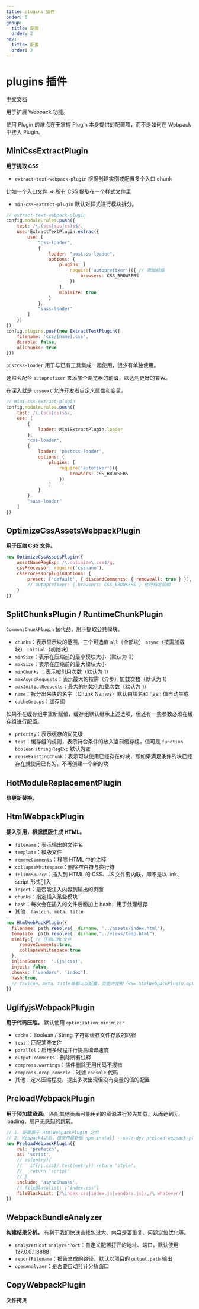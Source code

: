 ```yaml
---
title: plugins 插件
order: 6
group:
  title: 配置
  order: 2
nav:
  title: 配置
  order: 2
---
```


# plugins 插件

[中文文档](https://webpack.docschina.org/configuration/plugins/)

用于扩展 Webpack 功能。

使用 Plugin 的难点在于掌握 Plugin 本身提供的配置项，而不是如何在 Webpack 中接入 Plugin。

## MiniCssExtractPlugin

**用于提取 CSS**

* `extract-text-webpack-plugin` 根据创建实例或配置多个入口 chunk

比如一个入口文件 => 所有 CSS 提取在一个样式文件里

* `min-css-extract-plugin` 默认对样式进行模块拆分。

```js
// extract-text-webpack-plugin
config.module.rules.push({
    test: /\.(scs|sas|cs)s$/,
    use: ExtractTextPlugin.extrac({
        use: [
            "css-loader",
            {
                loader: "postcss-loader",
                options: {
                    plugins: [
                        require('autoprefixer')({ // 添加前缀
                            browsers: CSS_BROWSERS
                        })
                    ],
                    minimize: true
                }
            },
            "sass-loader"
        ]
    })
})
config.plugins.push(new ExtractTextPlugin({
    filename: 'css/[name].css',
    disable: false,
    allChunks: true
}))
```

`postcss-loader` 用于与已有工具集成一起使用，很少有单独使用。

通常会配合 `autoprefixer` 来添加个浏览器的前缀，以达到更好的兼容。

在深入就是 `cssnext` 允许开发者自定义属性和变量。

```js
// mini-css-extract-plugin
config.module.rules.push({
    test: /\.(scs|cs)s$/,
    use: [
        {
            loader: MiniExtractPlugin.loader
        },
        "css-loader",
        {
            loader: 'postcss-loader',
            options: {
                plugins: [
                    require('autofixer')({
                        browsers: CSS_BROWSERS
                    })
                ]
            }
        }，
        "sass-loader"
    ]
})
```

## OptimizeCssAssetsWebpackPlugin

**用于压缩 CSS 文件。**

```js
new OptimizeCssAssetsPlugin({
    assetNameRegExp: /\.optimize\.css$/g,
    cssProcessor: require('cssnano'),
    cssProcessorpluginOptions: {
        preset: ['default', { discardComments: { removeAll: true } }],
        // autoprefixer: { browsers: CSS_BROWSERS } 也可指定前缀
    }
})
```

## SplitChunksPlugin / RuntimeChunkPlugin

`CommonsChunkPlugin` 替代品，用于提取公共模块。

* `chunks`：表示显示块的范围，三个可选值 `all`（全部块） `async`（按需加载块） `initial`（初始块）
* `minSize`：表示在压缩前的最小模块大小（默认为 0）
* `maxSize`：表示在压缩前的最大模块大小
* `minChunks` ：表示被引用次数（默认为 1）
* `maxAsyncRequests`：表示最大的按需（异步）加载次数（默认为 1）
* `maxInitialRequests`：最大的初始化加载次数（默认为 1）
* `name`：拆分出来块的名字（Chunk Names）默认由块名和 hash 值自动生成
* `cacheGroups`：缓存组

如果不在缓存组中重新赋值，缓存组默认继承上述选项，但还有一些参数必须在缓存组进行配置。

* `priority`：表示缓存的优先级
* `test`：缓存组的规则，表示符合条件的放入当前缓存组，值可是 `function` `boolean` `string` `RegExp` 默认为空
* `reuseExistingChunk`：表示可以使用已经存在的块，即如果满足条件的块已经存在就使用已有的，不再创建一个新的块

## HotModuleReplacementPlugin

**热更新替换。**

## HtmlWebpackPlugin

**插入引用，根据模版生成 HTML。**

* `filename`：表示输出的文件名
* `template`：模版文件
* `removeComments`：移除 HTML 中的注释
* `collapseWhitespace`：删除空白符与换行符
* `inlineSource`：插入到 HTML 的 CSS、JS 文件要内联，即不是以 link、script 形式引入
* `inject`：是否能注入内容到输出的页面
* `chunks`：指定插入某些模块
* `hash`：每次会在插入的文件后面加上 hash，用于处理缓存
* 其他：`favicon`、`meta`、`title`

```js
new HtmlWebPackPlugin({
  filename: path.resolve(__dirname, '../assets/index.html'),
  template: path.resolve(__dirname,"../views/temp.html"),
  minify:{ // 压缩HTML文件　
     removeComments:true,
     collapseWhitespace:true
  },
  inlineSource:  '.(js|css)',
  inject: false,
  chunks: ['vendors', 'index'],
  hash:true,
  // favicon、meta、title等都可以配置，页面内使用「<%= htmlWebpackPlugin.options.title %>」即可
})
```

## UglifyjsWebpackPlugin

**用于代码压缩。** 默认使用 `optimization.minimizer`

* `cache`：Boolean / String 字符即缓存文件存放的路径
* `test`：匹配某些文件
* `parallel`：启用多线程并行提高编译速度
* `output.comments`：删除所有注释
* `compress.warnings`：插件删除无用代码不报错
* `compress.drop_console`：过滤 `console` 代码
* 其他：定义压缩程度、提出多次出现但没有变量的值的配置

## PreloadWebpackPlugin

**用于预加载资源。** 匹配其他页面可能用到的资源进行预先加载，从而达到无 loading，用户无感知的跳转。

```js
// 1. 配置置于 HtmlWebpackPlugin 之后
// 2. Webpack4之后，请使用最新版 npm install --save-dev preload-webpack-plugin@next
new PreloadWebpackPlugin({
    rel: 'prefetch',
    as: 'script',
    // as(entry){
	//   if(/\.css$/.test(entry)) return 'style';
    //   return 'script'
	// }
    include: 'asyncChunks',
    // fileBlacklist: ["index.css"]
    fileBlackList: [/\index.css|index.js|vendors.js]/,/\.whatever/]
})
```

## WebpackBundleAnalyzer

**构建结果分析。** 有利于我们快速查找包过大、内容是否重复、问题定位优化等。

* `analyzerHost` `analyzerPort`：自定义配置打开的地址、端口，默认使用 127.0.0.1:8888
* `reportFilename`：报告生成的路径，默认以项目的 `output.path` 输出
* `openAnalyzer`：是否要自动打开分析窗口

## CopyWebpackPlugin

**文件拷贝**



